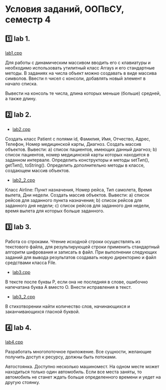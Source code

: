 # Условия заданий, ООПвСУ, семестр 4

## 1️⃣ lab 1.

[lab1.cpp](/oop/sem2/lab1.cpp)

Для работы с динамическим массивом вводить его с клавиатуры и необходимо использовать утилитный класс Arrays и его стандартные методы. В заданиях на числа объект можно создавать в виде массива символов. Ввести n чисел с консоли, добавлять новый элемент в начало списка.

Вывести на консоль те числа, длина которых меньше (больше) средней, а также длину.

## 2️⃣ lab 2.

- [lab2.cpp](/oop/sem2/lab2.cpp)

Создать класс Patient с полями id, Фамилия, Имя, Отчество, Адрес, Телефон, Номер медицинской карты, Диагноз. Создать массив объектов. Вывести: a) список пациентов, имеющих данный диагноз; b) список пациентов, номер медицинской карты которых находится в заданном интервале. Определить конструкторы и методы setТип(), getТип(), toString(). Определить дополнительно методы в классе, создающем массив объектов.

- [lab2_2.cpp](/oop/sem2/lab2_1.cpp)

 Класс Airline: Пункт назначения, Номер рейса, Тип самолета, Время вылета, Дни недели. Создать массив объектов. Вывести: a) список рейсов для заданного пункта назначения; b) список рейсов для заданного дня недели; c) список рейсов для заданного дня недели, время вылета для которых больше заданного.

## 3️⃣ lab 3.

Работа со строками. Чтение исходной строки осуществлять из текстового файла, для результирующей строки применить стандартный алгоритм шифрования и записать в файл. При выполнении следующих заданий для вывода результатов создавать новую директорию и файл средствами класса File.

- [lab3.cpp](/oop/sem2/lab3.cpp)

В тексте после буквы Р, если она не последняя в слове, ошибочно напечатана буква А вместо О. Внести исправления в текст.

- [lab3_2.cpp](/oop/sem2/lab3_2.cpp)

В стихотворении найти количество слов, начинающихся и заканчивающихся гласной буквой. 

## 4️⃣ lab 4.

[lab4.cpp](/oop/sem2/lab4.cpp)

Разработать многопоточное приложение. Все сущности, желающие получить доступ к ресурсу, должны быть потоками.

Автостоянка. Доступно несколько машиномест. На одном месте может находиться только один автомобиль. Если все места заняты, то автомобиль не станет ждать больше определенного времени и уедет на другую стоянку.
